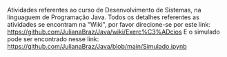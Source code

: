 
Atividades referentes ao curso de Desenvolvimento de Sistemas, na linguaguem de Programação Java.
Todos os detalhes referentes as atividades se encontram na "Wiki", por favor direcione-se por este link: https://github.com/JulianaBraz/Java/wiki/Exerc%C3%ADcios
E o simulado pode ser encontrado nesse link: https://github.com/JulianaBraz/Java/blob/main/Simulado.ipynb
